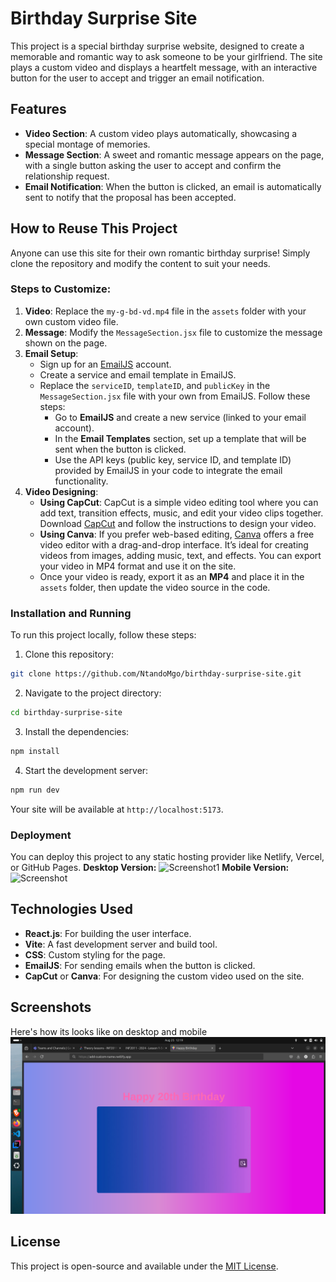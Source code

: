 # Birthday Surprise Site

This project is a special birthday surprise website, designed to create a memorable and romantic way to ask someone to be your girlfriend. The site plays a custom video and displays a heartfelt message, with an interactive button for the user to accept and trigger an email notification.

## Features
- **Video Section**: A custom video plays automatically, showcasing a special montage of memories.
- **Message Section**: A sweet and romantic message appears on the page, with a single button asking the user to accept and confirm the relationship request.
- **Email Notification**: When the button is clicked, an email is automatically sent to notify that the proposal has been accepted.

## How to Reuse This Project
Anyone can use this site for their own romantic birthday surprise! Simply clone the repository and modify the content to suit your needs.

### Steps to Customize:
1. **Video**: Replace the `my-g-bd-vd.mp4` file in the `assets` folder with your own custom video file.
2. **Message**: Modify the `MessageSection.jsx` file to customize the message shown on the page.
3. **Email Setup**: 
   - Sign up for an [EmailJS](https://www.emailjs.com/) account.
   - Create a service and email template in EmailJS.
   - Replace the `serviceID`, `templateID`, and `publicKey` in the `MessageSection.jsx` file with your own from EmailJS. Follow these steps:
      - Go to **EmailJS** and create a new service (linked to your email account).
      - In the **Email Templates** section, set up a template that will be sent when the button is clicked.
      - Use the API keys (public key, service ID, and template ID) provided by EmailJS in your code to integrate the email functionality.
4. **Video Designing**:
   - **Using CapCut**: CapCut is a simple video editing tool where you can add text, transition effects, music, and edit your video clips together. Download [CapCut](https://www.capcut.com/) and follow the instructions to design your video.
   - **Using Canva**: If you prefer web-based editing, [Canva](https://www.canva.com/) offers a free video editor with a drag-and-drop interface. It’s ideal for creating videos from images, adding music, text, and effects. You can export your video in MP4 format and use it on the site.
   - Once your video is ready, export it as an **MP4** and place it in the `assets` folder, then update the video source in the code.

### Installation and Running
To run this project locally, follow these steps:

1. Clone this repository:

```bash
git clone https://github.com/NtandoMgo/birthday-surprise-site.git
```

2. Navigate to the project directory:

```bash
cd birthday-surprise-site
```

3. Install the dependencies:

```bash
npm install
```

4. Start the development server:

```bash
npm run dev
```

Your site will be available at `http://localhost:5173`.

### Deployment
You can deploy this project to any static hosting provider like Netlify, Vercel, or GitHub Pages.
**Desktop Version:** 
![Screenshot1](./assets/desktop1.png)
**Mobile Version:** 
![Screenshot](./assets/mobile.png)
## Technologies Used
- **React.js**: For building the user interface.
- **Vite**: A fast development server and build tool.
- **CSS**: Custom styling for the page.
- **EmailJS**: For sending emails when the button is clicked.
- **CapCut** or **Canva**: For designing the custom video used on the site.

## Screenshots
Here's how its looks like on desktop and mobile
![Desktop view](./src/assets/desktop1.png)

## License
This project is open-source and available under the [MIT License](LICENSE).
